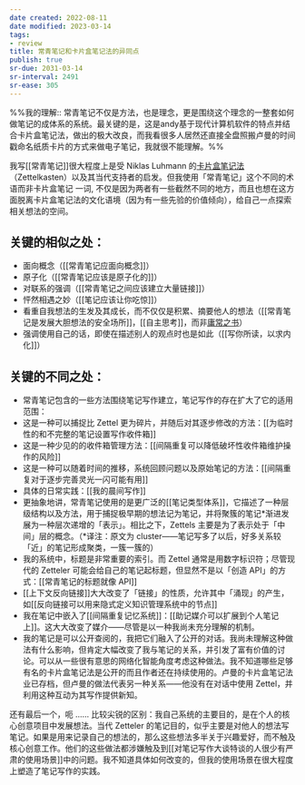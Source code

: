 ```yaml
---
date created: 2022-08-11
date modified: 2023-03-14
tags:
- review
title: 常青笔记和卡片盒笔记法的异同点
publish: true
sr-due: 2031-03-14
sr-interval: 2491
sr-ease: 305
---
```

%%我的理解:: 常青笔记不仅是方法，也是理念，更是围绕这个理念的一整套如何做笔记的成体系的系统。最关键的是，这是andy基于现代计算机软件的特点并结合卡片盒笔记法，做出的极大改良，而我看很多人居然还直接全盘照搬卢曼的时间戳命名纸质卡片的方式来做电子笔记，我就很不能理解。%%

我写[[常青笔记]]很大程度上是受 Niklas Luhmann 的[卡片盒笔记法](https://notes.andymatuschak.org/z2QvtE9w5zs49x7WUeG8Ut1vywHDLiG2Wkm9p)（Zettelkasten）以及其当代支持者的启发。但我使用「常青笔记」这个不同的术语而非卡片盒笔记 一词, 不仅是因为两者有一些截然不同的地方，而且也想在这方面脱离卡片盒笔记法的文化语境（因为有一些先验的价值倾向），给自己一点探索相关想法的空间。

## 关键的相似之处：

- 面向概念（[[常青笔记应面向概念]]）
- 原子化（[[常青笔记应该是原子化的]]）
- 对联系的强调（[[常青笔记之间应该建立大量链接]]）
- 怦然相遇之妙（[[笔记应该让你吃惊]]）
- 看重自我想法的生发及其成长，而不仅仅是积累、摘要他人的想法（[[常青笔记是发展大胆想法的安全场所]]，[[自主思考]]，而非[庸常之书](https://notes.andymatuschak.org/z3SqGJPwaWsZpbAZJLdCaAKfLcLJqZ4BqsRN7)）
- 强调使用自己的话，即使在描述别人的观点时也是如此（[[写你所读，以求内化]]）

## 关键的不同之处：

- 常青笔记包含的一些方法围绕笔记写作建立，笔记写作的存在扩大了它的适用范围：
- 这是一种可以捕捉比 Zettel 更为碎片，并随后对其逐步修改的方法：[[为临时性的和不完整的笔记设置写作收件箱]]
- 这是一种少见的的收件箱管理方法：[[间隔重复可以降低破坏性收件箱维护操作的风险]]
- 这是一种可以随着时间的推移，系统回顾问题以及原始笔记的方法：[[间隔重复对于逐步完善灵光一闪可能有用]]
- 具体的日常实践：[[我的晨间写作]]
- 更抽象地讲，常青笔记使用的是更广泛的[[笔记类型体系]]，它描述了一种层级结构以及方法，用于捕捉极早期的想法记为笔记，并将聚簇的笔记\*渐进发展为一种层次递增的「表示」。相比之下，Zettels 主要是为了表示处于「中间」层的概念。（\*译注：原文为 cluster——笔记写多了以后，好多关系较「近」的笔记形成聚类，一簇一簇的）
- 我的系统中，标题是非常重要的索引。而 Zettel 通常是用数字标识符；尽管现代的 Zetteler 可能会给自己的笔记起标题，但显然不是以「创造 API」的方式：[[常青笔记的标题就像 API]]
- [[上下文反向链接]]大大改变了「链接」的性质，允许其中「涌现」的产生，如[[反向链接可以用来隐式定义知识管理系统中的节点]]
- 我在笔记中嵌入了[[间隔重复记忆系统]]：[[助记媒介可以扩展到个人笔记上]]。这大大改变了媒介——尽管是以一种我尚未充分理解的机制。
- 我的笔记是可以公开查阅的，我把它们融入了公开的对话。我尚未理解这种做法有什么影响，但肯定大幅改变了我与笔记的关系，并引发了富有价值的讨论。可以从一些很有意思的网络化智能角度考虑这种做法。我不知道哪些足够有名的卡片盒笔记法是公开的而且作者还在持续使用的。卢曼的卡片盒笔记法业已存档，但卢曼的做法代表另一种关系——他没有在对话中使用 Zettel，并利用这种互动为其写作提供新知。

还有最后一个，呃 …… 比较尖锐的区别：我自己系统的主要目的，是在个人的核心创意项目中发展想法。当代 Zetteler 的笔记目的，似乎主要是对他人的想法写笔记。如果是用来记录自己的想法的，那么这些想法多半关于兴趣爱好，而不触及核心创意工作。他们的这些做法都涉嫌触及到[[对笔记写作大谈特谈的人很少有严肃的使用场景]]中的问题。我不知道具体如何改变的，但我的使用场景在很大程度上塑造了笔记写作的实践。